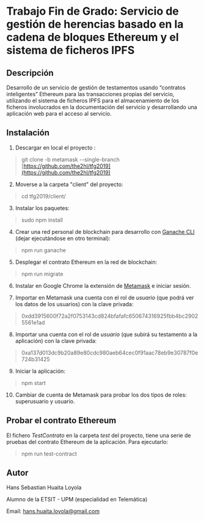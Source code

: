 
# Trabajo Fin de Grado: Servicio de gestión de herencias basado en la cadena de bloques Ethereum y el sistema de ficheros IPFS

## Descripción

Desarrollo de un servicio de gestión de testamentos usando “contratos inteligentes” Ethereum para las transacciones propias del servicio, utilizando el sistema de ficheros IPFS para el almacenamiento de los ficheros involucrados en la documentación del servicio y desarrollando una aplicación web para el acceso al servicio.

## Instalación

1) Descargar en local el proyecto :

>git clone -b metamask --single-branch [https://github.com/the2hl/tfg2019](https://github.com/the2hl/tfg2019)

2) Moverse a la carpeta "client" del proyecto:

>cd tfg2019/client/

3) Instalar los paquetes:
>sudo npm install

4) Crear una red personal de blockchain para desarrollo con [Ganache CLI ](https://github.com/trufflesuite/ganache-cli) (dejar ejecutándose en otro terminal):

>npm run ganache

5) Desplegar el contrato Ethereum en la red de blockchain:

>npm run migrate

6) Instalar en Google Chrome la extensión de [Metamask](https://chrome.google.com/webstore/detail/metamask/nkbihfbeogaeaoehlefnkodbefgpgknn) e iniciar sesión.

7) Importar en Metamask una cuenta con el rol de *usuario* (que podrá ver los datos de los usuarios) con la clave privada:

>0xdd3915600f72a2f0753143cd824bfafafc650674316925fbb4bc29025561e1ad

8) Importar una cuenta con el rol de *usuario* (que subirá su testamento a la aplicación) con la clave privada:

>0xa137d013dc9b20a89e80cdc980aeb64cec0f91aac78eb9e30787f0e724b31425

9) Iniciar la aplicación:

>npm start

10) Cambiar de cuenta de Metamask para probar los dos tipos de roles: superusuario y usuario.

## Probar el contrato Ethereum

El fichero *TestContrato* en la carpeta *test* del proyecto, tiene una serie de pruebas del contrato Ethereum de la aplicación. Para ejecutarlo:
>npm run test-contract 

## Autor

Hans Sebastian Huaita Loyola
  
Alumno de la ETSIT - UPM (especialidad en Telemática)

Email: hans.huaita.loyola@gmail.com
